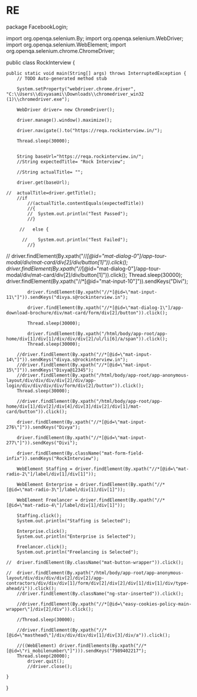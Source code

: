 # RE
package FacebookLogin;

import org.openqa.selenium.By;
import org.openqa.selenium.WebDriver;
import org.openqa.selenium.WebElement;
import org.openqa.selenium.chrome.ChromeDriver;

public class RockInterview {

	public static void main(String[] args) throws InterruptedException {
		// TODO Auto-generated method stub

		System.setProperty("webdriver.chrome.driver", "C:\\Users\\divyasami\\Downloads\\chromedriver_win32 (1)\\chromedriver.exe");
		
		WebDriver driver= new ChromeDriver();
		
		driver.manage().window().maximize();
		
		driver.navigate().to("https://reqa.rockinterview.in/");
		
		Thread.sleep(30000);

		
		String baseUrl="https://reqa.rockinterview.in/";
		//String expectedTitle= "Rock Interview";
		
		//String actualTitle= "";
		
		driver.get(baseUrl);
		
	//	actualTitle=driver.getTitle();
		//if
			//(actualTitle.contentEquals(expectedTitle))
		    //{
			//	System.out.println("Test Passed");
			//} 
		    
		 //   else { 
		  
		  //  	System.out.println("Test Failed");
		    //}
//				driver.findElement(By.xpath("//*[@id=\"mat-dialog-0\"]/app-tour-modal/div/mat-card/div[2]/div/button[1]")).click();
				driver.findElement(By.xpath("//*[@id=\"mat-dialog-0\"]/app-tour-modal/div/mat-card/div[2]/div/button[1]")).click();
			Thread.sleep(30000);
			driver.findElement(By.xpath("//*[@id=\"mat-input-10\"]")).sendKeys("Divi");
			
			driver.findElement(By.xpath("//*[@id=\"mat-input-11\"]")).sendKeys("divya.s@rockinterview.in");
			
			driver.findElement(By.xpath("//*[@id=\"mat-dialog-1\"]/app-download-brochure/div/mat-card/form/div[2]/button")).click();
		
			Thread.sleep(30000);
			
			driver.findElement(By.xpath("/html/body/app-root/app-home/div[1]/div[1]/div/div/div[2]/ul/li[6]/a/span")).click();
			Thread.sleep(30000);
		
		//driver.findElement(By.xpath("//*[@id=\"mat-input-14\"]")).sendKeys("divya.s@rockinterview.in");
		//driver.findElement(By.xpath("//*[@id=\"mat-input-15\"]")).sendKeys("Divya@12345");
		//driver.findElement(By.xpath("/html/body/app-root/app-anonymous-layout/div/div/div/div[2]/div/app-login/div/div/div/div/form/div[2]/button")).click();
		Thread.sleep(30000);
		
		//driver.findElement(By.xpath("/html/body/app-root/app-home/div[1]/div[2]/div[4]/div[3]/div[2]/div[1]/mat-card/button")).click();
		
		driver.findElement(By.xpath("//*[@id=\"mat-input-276\"]")).sendKeys("Divya");
		
		driver.findElement(By.xpath("//*[@id=\"mat-input-277\"]")).sendKeys("Divi");
	
		driver.findElement(By.className("mat-form-field-infix")).sendKeys("RockInterview");
		
		WebElement Staffing = driver.findElement(By.xpath("//*[@id=\"mat-radio-2\"]/label/div[1]/div[1]"));
		
		WebElement Enterprise = driver.findElement(By.xpath("//*[@id=\"mat-radio-3\"]/label/div[1]/div[1]"));

		WebElement Freelancer = driver.findElement(By.xpath("//*[@id=\"mat-radio-4\"]/label/div[1]/div[1]"));
		
		Staffing.click();
		System.out.println("Staffing is Selected");
		
		Enterprise.click();
		System.out.println("Enterprise is Selected");
		
		Freelancer.click();
		System.out.println("Freelancing is Selected");
		
	//	driver.findElement(By.className("mat-button-wrapper")).click();
		
	//	driver.findElement(By.xpath("/html/body/app-root/app-anonymous-layout/div/div/div/div[2]/div[2]/app-contractors/div/div/div[1]/form/div[2]/div[2]/div[1]/div[1]/div/type-ahead/i")).click();
		//driver.findElement(By.className("ng-star-inserted")).click();
		
		//driver.findElement(By.xpath("//*[@id=\"easy-cookies-policy-main-wrapper\"]/div[2]/div")).click();
		
		//Thread.sleep(30000);
		
		//driver.findElement(By.xpath("//*[@id=\"masthead\"]/div/div/div/div[1]/div[3]/div/a")).click();
		
		//((WebElement) driver.findElements(By.xpath("//*[@id=\"ri_mobilenumber\"]"))).sendKeys("7989402217");
		Thread.sleep(20000);
			driver.quit();
			//driver.close();
		
	}

}
